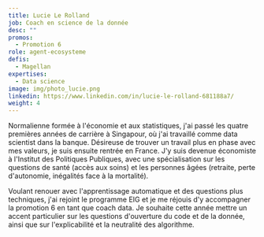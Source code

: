 ```yaml
---
title: Lucie Le Rolland
job: Coach en science de la donnée
desc: ""
promos:
  - Promotion 6
role: agent-ecosysteme
defis:
  - Magellan
expertises:
  - Data science
image: img/photo_lucie.png
linkedin: https://www.linkedin.com/in/lucie-le-rolland-681188a7/
weight: 4
---
```

Normalienne formée à l'économie et aux statistiques, j'ai passé les quatre premières années de carrière à Singapour, où j'ai travaillé comme data scientist dans la banque. Désireuse de trouver un travail plus en phase avec mes valeurs, je suis ensuite rentrée en France. J'y suis devenue économiste à l'Institut des Politiques Publiques, avec une spécialisation sur les questions de santé (accès aux soins) et les personnes âgées (retraite, perte d'autonomie, inégalités face à la mortalité).

Voulant renouer avec l'apprentissage automatique et des questions plus techniques, j'ai rejoint le programme EIG et je me réjouis d'y accompagner la promotion 6 en tant que coach data. Je souhaite cette année mettre un accent particulier sur les questions d'ouverture du code et de la donnée, ainsi que sur l'explicabilité et la neutralité des algorithme.